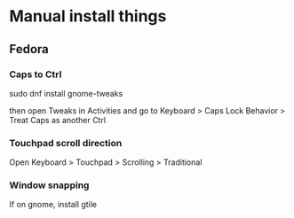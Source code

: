 # Manual install things

## Fedora

### Caps to Ctrl

sudo dnf install gnome-tweaks

then open Tweaks in Activities and go to Keyboard > Caps Lock Behavior > Treat Caps as another Ctrl

### Touchpad scroll direction

Open Keyboard > Touchpad > Scrolling > Traditional

### Window snapping

If on gnome, install gtile
